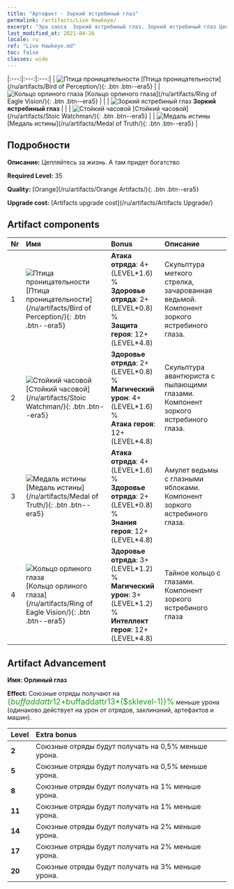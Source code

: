 ```yaml
---
title: "Артефакт - Зоркий ястребиный глаз"
permalink: /artifacts/Live Hawkeye/
excerpt: "Эра хаоса  Зоркий ястребиный глаз. Зоркий ястребиный глаз Цепляйтесь за жизнь. А там придет богатство"
last_modified_at: 2021-04-26
locale: ru
ref: "Live Hawkeye.md"
toc: false
classes: wide
---
```


  |:---:|:---:|:---:| 
  | ![Птица проницательности](/images/t/artifact_40331.png) [Птица проницательности](/ru/artifacts/Bird of Perception/){: .btn .btn--era5} |   | ![Кольцо орлиного глаза](/images/t/artifact_40334.png) [Кольцо орлиного глаза](/ru/artifacts/Ring of Eagle Vision/){: .btn .btn--era5} | 
  |   | ![Зоркий ястребиный глаз](/images/t/icon_artifact_33.png) **Зоркий ястребиный глаз** |  | 
  | ![Стойкий часовой](/images/t/artifact_40332.png) [Стойкий часовой](/ru/artifacts/Stoic Watchman/){: .btn .btn--era5} |   | ![Медаль истины](/images/t/artifact_40333.png) [Медаль истины](/ru/artifacts/Medal of Truth/){: .btn .btn--era5} | 


## Подробности

 **Описание:** Цепляйтесь за жизнь. А там придет богатство

 **Required Level:** 35

 **Quality:** [Orange](/ru/artifacts/Orange Artifacts/){: .btn .btn--era5}

 **Upgrade cost:** [Artifacts upgrade cost](/ru/artifacts/Artifacts Upgrade/)



## Artifact components

  | Nr |    Имя    |   Bonus | Описание | 
  |:---|:-----------|:--------|:------------| 
  | 1 | ![Птица проницательности](/images/t/artifact_40331.png) [Птица проницательности](/ru/artifacts/Bird of Perception/){: .btn .btn--era5} | **Атака отряда**: 4+(LEVEL\*1.6) %<br/>**Здоровье отряда**: 2+(LEVEL\*0.8) %<br/>**Защита героя**: 12+(LEVEL\*4.8) | Скульптура меткого стрелка, зачарованная ведьмой. Компонент зоркого ястребиного глаза. | 
  | 2 | ![Стойкий часовой](/images/t/artifact_40332.png) [Стойкий часовой](/ru/artifacts/Stoic Watchman/){: .btn .btn--era5} | **Здоровье отряда**: 2+(LEVEL\*0.8) %<br/>**Магический урон**: 4+(LEVEL\*1.6) %<br/>**Атака героя**: 12+(LEVEL\*4.8) | Скульптура авантюриста с пылающими глазами. Компонент зоркого ястребиного глаза. | 
  | 3 | ![Медаль истины](/images/t/artifact_40333.png) [Медаль истины](/ru/artifacts/Medal of Truth/){: .btn .btn--era5} | **Атака отряда**: 4+(LEVEL\*1.6) %<br/>**Здоровье отряда**: 2+(LEVEL\*0.8) %<br/>**Знания героя**: 12+(LEVEL\*4.8) | Амулет ведьмы с глазными яблоками. Компонент зоркого ястребиного глаза. | 
  | 4 | ![Кольцо орлиного глаза](/images/t/artifact_40334.png) [Кольцо орлиного глаза](/ru/artifacts/Ring of Eagle Vision/){: .btn .btn--era5} | **Здоровье отряда**: 3+(LEVEL\*1.2) %<br/>**Магический урон**: 3+(LEVEL\*1.2) %<br/>**Интеллект героя**: 12+(LEVEL\*4.8) | Тайное кольцо с глазами. Компонент зоркого ястребиного глаза | 


## Artifact Advancement

 **Имя: Орлиный глаз**

 **Effect:** Союзные отряды получают на <span style="color: #1ca216;font-size:18px">{$buffaddattr12+$buffaddattr13*($sklevel-1)}%</span> меньше урона (одинаково действует на урон от отрядов, заклинаний, артефактов и машин).

  |  Level  |    Extra bonus  | 
  |:--------|:----------------| 
  | **2** | Союзные отряды будут получать на 0,5% меньше урона. | 
  | **5** | Союзные отряды будут получать на 0,5% меньше урона. | 
  | **8** | Союзные отряды будут получать на 1% меньше урона. | 
  | **11** | Союзные отряды будут получать на 1% меньше урона. | 
  | **14** | Союзные отряды будут получать на 2% меньше урона. | 
  | **17** | Союзные отряды будут получать на 2% меньше урона. | 
  | **20** | Союзные отряды будут получать на 3% меньше урона. | 
